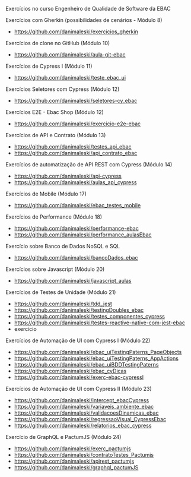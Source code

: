 Exercícios no curso Engenheiro de Qualidade de Software da EBAC


Exercícios com Gherkin (possibilidades de cenários - Módulo 8)
* https://github.com/danimaleski/exercicios_gherkin

Exercícios de clone no GitHub (Módulo 10)
* https://github.com/danimaleski/aula-git-ebac

Exercícios de Cypress I (Módulo 11)
* https://github.com/danimaleski/teste_ebac_ui

Exercícios Seletores com Cypress (Módulo 12)
* https://github.com/danimaleski/seletores-cy_ebac

Exercícios E2E - Ebac Shop (Módulo 12)
* https://github.com/danimaleski/exercicio-e2e-ebac

Exercícios de API e Contrato (Módulo 13)
* https://github.com/danimaleski/testes_api_ebac
* https://github.com/danimaleski/api_contrato_ebac

Exercícios de automatização de API REST com Cypress (Módulo 14)
* https://github.com/danimaleski/api-cypress
* https://github.com/danimaleski/aulas_api_cypress

Exercícios de Mobile (Módulo 17)
* https://github.com/danimaleski/ebac_testes_mobile

Exercícios de Performance (Módulo 18)
* https://github.com/danimaleski/performance-ebac
* https://github.com/danimaleski/performance_aulasEbac

Exercício sobre Banco de Dados NoSQL e SQL
* https://github.com/danimaleski/bancoDados_ebac

Exercícios sobre Javascript (Módulo 20)
* https://github.com/danimaleski/javascript_aulas

Exercícios de Testes de Unidade (Módulo 21)
* https://github.com/danimaleski/tdd_jest
* https://github.com/danimaleski/testingDoubles_ebac
* https://github.com/danimaleski/testes_componentes_cypress
* https://github.com/danimaleski/testes-reactive-native-com-jest-ebac
* exercicio

Exercícios de Automação de UI com Cypress I (Módulo 22)
* https://github.com/danimaleski/ebac_uiTestingPaterns_PageObjects
* https://github.com/danimaleski/ebac_uiTestingPaterns_AppActions
* https://github.com/danimaleski/ebac_uiBDDTestingPaterns
* https://github.com/danimaleski/ebac_cyDicas
* https://github.com/danimaleski/exerc-ebac-cypressI

Exercícios de Automação de UI com Cypress II (Módulo 23)
* https://github.com/danimaleski/intercept_ebacCypress
* https://github.com/danimaleski/variaveis_ambiente_ebac
* https://github.com/danimaleski/validacoesDinamicas_ebac
* https://github.com/danimaleski/regressaoVisual_CypressEbac
* https://github.com/danimaleski/relatorios_ebac_cypress

Exercício de GraphQL e PactumJS (Módulo 24)
* https://github.com/danimaleski/exerc_pactumjs
* https://github.com/danimaleski/contratoTestes_Pactumjs
* https://github.com/danimaleski/apirest_pactumjs
* https://github.com/danimaleski/graphql_pactumJS
